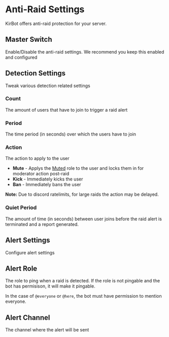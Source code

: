# Anti-Raid Settings

KirBot offers anti-raid protection for your server.

## Master Switch
Enable/Disable the anti-raid settings. We recommend you keep this enabled and configured

## Detection Settings
Tweak various detection related settings

### Count
The amount of users that have to join to trigger a raid alert

### Period
The time period (in seconds) over which the users have to join

### Action
The action to apply to the user

* **Mute** - Applys the [Muted](general.md#muted-role) role to the user and locks them in for moderator action post-raid
* **Kick** - Immediately kicks the user
* **Ban** - Immediately bans the user

**Note:** Due to discord ratelimits, for large raids the action may be delayed.

### Quiet Period
The amount of time (in seconds) between user joins before the raid alert is terminated and a report generated.

## Alert Settings
Configure alert settings

## Alert Role
The role to ping when a raid is detected. If the role is not pingable and the bot has permisison, it will make it pingable.

In the case of `@everyone` or `@here`, the bot must have permission to mention everyone.

## Alert Channel
The channel where the alert will be sent